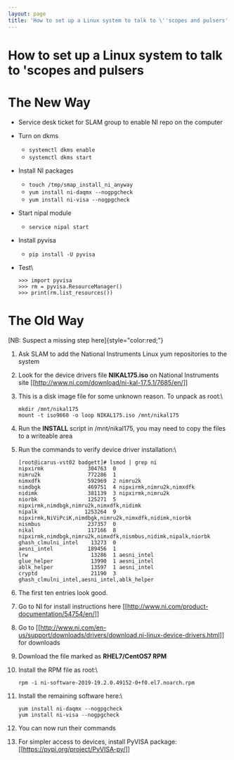 ```yaml
---
layout: page
title: 'How to set up a Linux system to talk to \''scopes and pulsers'
---
```




How to set up a Linux system to talk to \'scopes and pulsers
==========================================================================================================================================



The New Way
==========================================

-   Service desk ticket for SLAM group to enable NI repo on the computer

-   Turn on dkms
    -   `systemctl dkms enable`
    -   `systemctl dkms start`

-   Install NI packages
    -   `touch /tmp/smap_install_ni_anyway`
    -   `yum install ni-daqmx --nogpgcheck`
    -   `yum install ni-visa --nogpgcheck`

-   Start nipal module
    -   `service nipal start`

-   Install pyvisa
    -   `pip install -U pyvisa`

-   Test\

        >>> import pyvisa
        >>> rm = pyvisa.ResourceManager()
        >>> print(rm.list_resources())



The Old Way
==========================================

[NB: Suspect a missing step here]{style="color:red;"}

1.  Ask SLAM to add the National Instruments Linux yum repositories to
    the system

2.  Look for the device drivers file **NIKAL175.iso** on National
    Instruments site
    \[\[<http://www.ni.com/download/ni-kal-17.5.1/7685/en/>\]\]

3.  This is a disk image file for some unknown reason. To unpack as
    root:\

        mkdir /mnt/nikal175 
        mount -t iso9660 -o loop NIKAL175.iso /mnt/nikal175

4.  Run the **INSTALL** script in /mnt/nikal175, you may need to copy
    the files to a writeable area

5.  Run the commands to verify device driver installation:\

        [root@icarus-vst02 badgett]# lsmod | grep ni
        nipxirmk              304763  0 
        nimru2k               772286  1 
        nimxdfk               592969  2 nimru2k
        nimdbgk               469751  4 nipxirmk,nimru2k,nimxdfk
        nidimk                381139  3 nipxirmk,nimru2k
        niorbk                125271  5 nipxirmk,nimdbgk,nimru2k,nimxdfk,nidimk
        nipalk               1253264  9 nipxirmk,NiViPciK,nimdbgk,nimru2k,nimxdfk,nidimk,niorbk
        nismbus               237357  0 
        nikal                 117166  8 nipxirmk,nimdbgk,nimru2k,nimxdfk,nismbus,nidimk,nipalk,niorbk
        ghash_clmulni_intel    13273  0 
        aesni_intel           189456  1 
        lrw                    13286  1 aesni_intel
        glue_helper            13990  1 aesni_intel
        ablk_helper            13597  1 aesni_intel
        cryptd                 21190  3 ghash_clmulni_intel,aesni_intel,ablk_helper

1.  The first ten entries look good.

2.  Go to NI for install instructions here
    \[\[<http://www.ni.com/product-documentation/54754/en/>\]\]

3.  Go to
    \[\[<http://www.ni.com/en-us/support/downloads/drivers/download.ni-linux-device-drivers.html>\]\]
    for downloads

4.  Download the file marked as **RHEL7/CentOS7 RPM**

5.  Install the RPM file as root:\

        rpm -i ni-software-2019-19.2.0.49152-0+f0.el7.noarch.rpm

6.  Install the remaining software here:\

        yum install ni-daqmx --nogpgcheck
        yum install ni-visa --nogpgcheck

7.  You can now run their commands

8.  For simpler access to devices, install PyVISA package:
    \[\[<https://pypi.org/project/PyVISA-py/>\]\]
